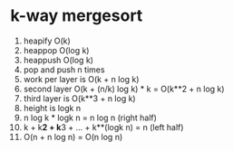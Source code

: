 # k-way mergesort

1. heapify O(k)
2. heappop O(log k)
3. heappush O(log k)
4. pop and push n times
5. work per layer is O(k + n log k)
6. second layer O(k + (n/k) log k) * k = O(k**2 + n log k)
7. third layer is O(k**3 + n log k)
7. height is logk n
8. n log k * logk n = n log n (right half)
9. k + k**2 + k**3 + ... + k**(logk n)  = n (left half)
10. O(n + n log n) = O(n log n)
